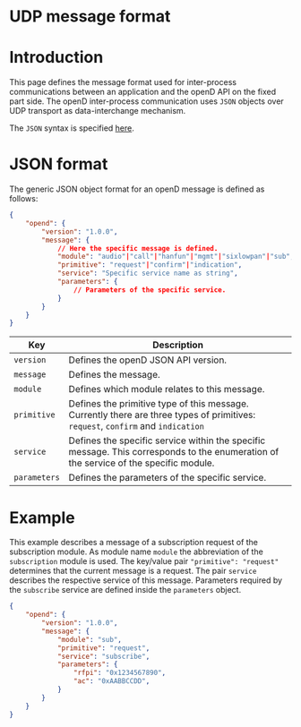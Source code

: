 # UDP message format

# Introduction

This page defines the message format used for inter-process communications between an application and the openD API on the fixed part side. The openD inter-process communication uses `JSON` objects over UDP transport as data-interchange mechanism.

The `JSON` syntax is specified [here](http://www.ecma-international.org/publications/files/ECMA-ST/ECMA-404.pdf
).

# JSON format

The generic JSON object format for an openD message is defined as follows:

```json
{
    "opend": {
        "version": "1.0.0",
        "message": {
            // Here the specific message is defined.
            "module": "audio"|"call"|"hanfun"|"mgmt"|"sixlowpan"|"sub",
            "primitive": "request"|"confirm"|"indication",
            "service": "Specific service name as string",
            "parameters": {
                // Parameters of the specific service.
            }
        }
    }
}
```

| Key  | Description |
| ----- | ----------- |
| `version`  | Defines the openD JSON API version.  |
| `message`  | Defines the message.  |
| `module`  | Defines which module relates to this message.  |
| `primitive`  | Defines the primitive type of this message. Currently there are three types of primitives: `request`, `confirm` and `indication` |
| `service`  | Defines the specific service within the specific message. This corresponds to the enumeration of the service of the specific module.  |
| `parameters`  | Defines the parameters of the specific service.  |

# Example

This example describes a message of a subscription request of the subscription module. As module name `module` the abbreviation of the `subscription` module is used. The key/value pair `"primitive": "request"` determines that the current message is a request. The pair `service` describes the respective service of this message. Parameters required by the `subscribe` service are defined inside the `parameters` object.

```json
{
    "opend": {
        "version": "1.0.0",
        "message": {
            "module": "sub",
            "primitive": "request",
            "service": "subscribe",
            "parameters": {
                "rfpi": "0x1234567890",
                "ac": "0xAABBCCDD",
            }
        }
    }
}
```
